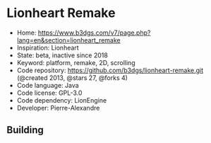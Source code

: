 # Lionheart Remake

- Home: https://www.b3dgs.com/v7/page.php?lang=en&section=lionheart_remake
- Inspiration: Lionheart
- State: beta, inactive since 2018
- Keyword: platform, remake, 2D, scrolling
- Code repository: https://github.com/b3dgs/lionheart-remake.git (@created 2013, @stars 27, @forks 4)
- Code language: Java
- Code license: GPL-3.0
- Code dependency: LionEngine
- Developer: Pierre-Alexandre

## Building

